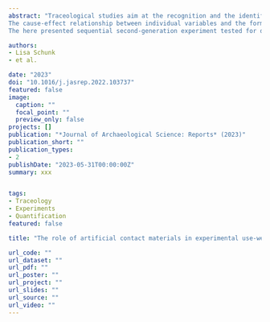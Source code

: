 ```yaml
---
abstract: "Traceological studies aim at the recognition and the identification of use-wear traces on artefacts to gain a functional interpretation of past human technologies. However, the development of use-wear traces is known to be dependent on different mechanics involved, such as those related to the contact materials, but also to the tool raw material and morphology, the use intensity and the performed task. Therefore, an understanding of the fundamental mechanics affecting wear formation is necessary to build reliable interpretations based on causation.
The cause-effect relationship between individual variables and the formation of use-wear can only be investigated by conducting controlled, second-generation experiments. To test individual variables, others have to be standardised. This applies, for instance, to the contact material.
The here presented sequential second-generation experiment tested for differences between soft and hard contact materials. Simultaneously, this experiment aimed to validate the comparability of artificial and natural contact material as a standardised substitute, but also as an ethically more acceptable choice. Combined with qualitative and quantitative use-wear analyses, the data generated throughout the experiment did not only provide insights into the development of use-wear, but also into abrasion processes within the experimental setup. Concerning these aspects, no significant difference between the natural and artificial contact materials could be observed. Consequently, while not used as direct proxies to interpret wear on archaeological artefacts, the use of standardised contact materials can be an advantageous choice in controlled experimental setups. Moreover, the experiment highlights the relevance of use intensity and duration in the context of wear formation."

authors:
- Lisa Schunk
- et al.

date: "2023"
doi: "10.1016/j.jasrep.2022.103737"
featured: false
image:
  caption: ""
  focal_point: ""
  preview_only: false
projects: []
publication: "*Journal of Archaeological Science: Reports* (2023)"
publication_short: ""
publication_types:
- 2
publishDate: "2023-05-31T00:00:00Z"
summary: xxx


tags:
- Traceology
- Experiments
- Quantification
featured: false

title: "The role of artificial contact materials in experimental use-wear studies: A controlled proxy to understand use-wear polish formation"

url_code: ""
url_dataset: ""
url_pdf: ""
url_poster: ""
url_project: ""
url_slides: ""
url_source: ""
url_video: ""
---
```

